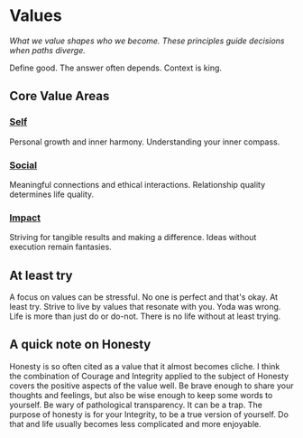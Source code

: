 # Values

*What we value shapes who we become. These principles guide decisions when paths diverge.*

Define good. The answer often depends. Context is king.

## Core Value Areas

### [Self](./values-self.md)

Personal growth and inner harmony. Understanding your inner compass.

### [Social](./values-social.md)

Meaningful connections and ethical interactions. Relationship quality determines life quality.

### [Impact](./values-impact.md)

Striving for tangible results and making a difference. Ideas without execution remain fantasies.

## At least try

A focus on values can be stressful. No one is perfect and that's okay. At least try. Strive to live by values that resonate with you. Yoda was wrong. Life is more than just do or do-not. There is no life without at least trying.

## A quick note on Honesty

Honesty is so often cited as a value that it almost becomes cliche. I think the combination of Courage and Integrity applied to the subject of Honesty covers the positive aspects of the value well. Be brave enough to share your thoughts and feelings, but also be wise enough to keep some words to yourself. Be wary of pathological transparency. It can be a trap. The purpose of honesty is for your Integrity, to be a true version of yourself. Do that and life usually becomes less complicated and more enjoyable.

